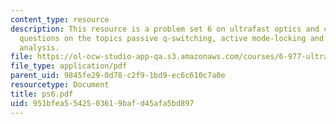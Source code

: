 ```yaml
---
content_type: resource
description: This resource is a problem set 6 on ultrafast optics and covers 2 problem
  questions on the topics passive q-switching, active mode-locking and gaussian pulse
  analysis.
file: https://ol-ocw-studio-app-qa.s3.amazonaws.com/courses/6-977-ultrafast-optics-spring-2005/951bfea5542503619bafd45afa5bd897_ps6.pdf
file_type: application/pdf
parent_uid: 9845fe29-0d78-c2f9-1bd9-ec6c610c7a0e
resourcetype: Document
title: ps6.pdf
uid: 951bfea5-5425-0361-9baf-d45afa5bd897
---
```


